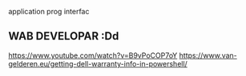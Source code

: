 application prog interfac
<h2>WAB DEVELOPAR :Dd</h2>


https://www.youtube.com/watch?v=B9vPoCOP7oY
https://www.van-gelderen.eu/getting-dell-warranty-info-in-powershell/

